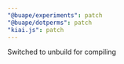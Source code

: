 ```yaml
---
"@buape/experiments": patch
"@buape/dotperms": patch
"kiai.js": patch
---
```


Switched to unbuild for compiling
